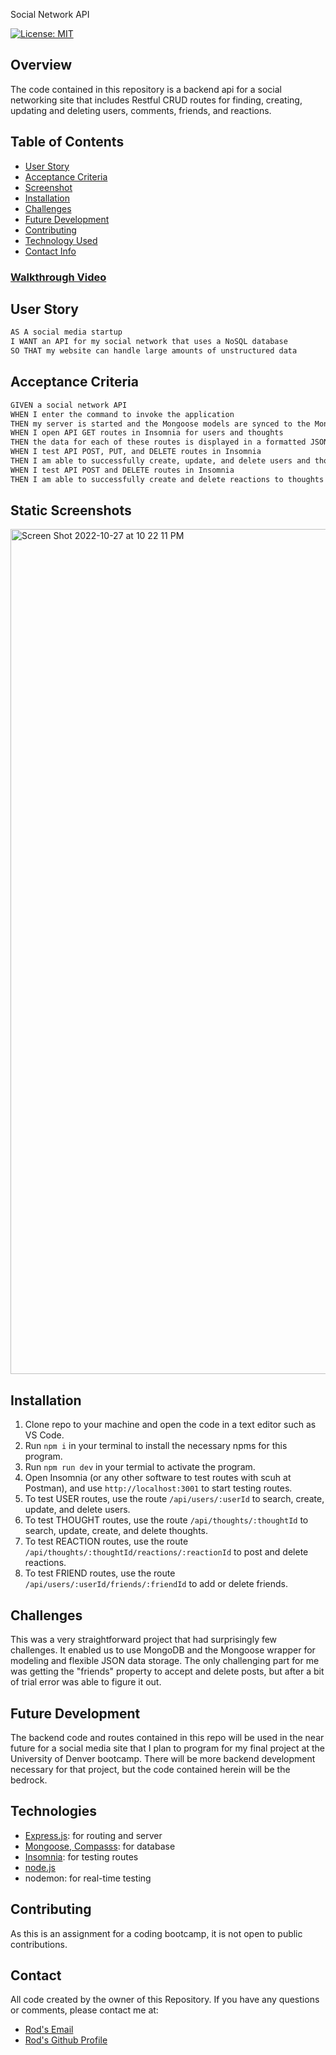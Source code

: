 Social Network API

[![License: MIT](https://img.shields.io/badge/License-MIT-yellow.svg)](https://opensource.org/licenses/MIT)

## Overview

The code contained in this repository is a backend api for a social networking site that includes Restful CRUD routes for finding, creating, updating and deleting users, comments, friends, and reactions.

## Table of Contents

- [User Story](#user-story)
- [Acceptance Criteria](#acceptance-criteria)
- [Screenshot](#static-screenshots)
- [Installation](#installation)
- [Challenges](#challenges)
- [Future Development](#future-development)
- [Contributing](#contributing)
- [Technology Used](#technologies)
- [Contact Info](#contact)

### [Walkthrough Video](https://drive.google.com/file/d/1NNZpkeQAA3ka-0To5DPd2OVtVVtUvGda/view?usp=sharing)

## User Story

```md
AS A social media startup
I WANT an API for my social network that uses a NoSQL database
SO THAT my website can handle large amounts of unstructured data
```

## Acceptance Criteria
```md
GIVEN a social network API
WHEN I enter the command to invoke the application
THEN my server is started and the Mongoose models are synced to the MongoDB database
WHEN I open API GET routes in Insomnia for users and thoughts
THEN the data for each of these routes is displayed in a formatted JSON
WHEN I test API POST, PUT, and DELETE routes in Insomnia
THEN I am able to successfully create, update, and delete users and thoughts in my database
WHEN I test API POST and DELETE routes in Insomnia
THEN I am able to successfully create and delete reactions to thoughts and add and remove friends to a user’s friend list.
```
## Static Screenshots

<img width="1352" alt="Screen Shot 2022-10-27 at 10 22 11 PM" src="https://user-images.githubusercontent.com/106923428/198501971-1a4b9046-e004-4137-8d70-820ec8ad0cf2.png">

## Installation

1. Clone repo to your machine and open the code in a text editor such as VS Code.
2. Run ```npm i``` in your terminal to install the necessary npms for this program.
3. Run ``` npm run dev ``` in your termial to activate the program.
4. Open Insomnia (or any other software to test routes with scuh at Postman), and use ``` http://localhost:3001 ``` to start testing routes.
5. To test USER routes, use the route ``` /api/users/:userId ``` to search, create, update, and delete users.
6. To test THOUGHT routes, use the route ``` /api/thoughts/:thoughtId ``` to search, update, create, and delete thoughts.
7. To test REACTION routes, use the route ``` /api/thoughts/:thoughtId/reactions/:reactionId ``` to post and delete reactions.
8. To test FRIEND routes, use the route ``` /api/users/:userId/friends/:friendId ``` to add or delete friends.


## Challenges

This was a very straightforward project that had surprisingly few challenges.  It enabled us to use MongoDB and the Mongoose wrapper for modeling and flexible JSON data storage. The only challenging part for me was getting the "friends" property to accept and delete posts, but after a bit of trial error was able to figure it out.

## Future Development

The backend code and routes contained in this repo will be used in the near future for a social media site that I plan to program for my final project at the University of Denver bootcamp. There will be more backend development necessary for that project, but the code contained herein will be the bedrock.

## Technologies

- [Express.js](https://www.npmjs.com/package/express): for routing and server
- [Mongoose, Compasss](https://www.npmjs.com/package/mongoose): for database
- [Insomnia](https://insomnia.rest/): for testing routes
- [node.js](node.js)
- nodemon: for real-time testing
## Contributing
As this is an assignment for a coding bootcamp, it is not open to public contributions.

## Contact
All code created by the owner of this Repository.  If you have any questions or comments, please contact me at:
- [Rod's Email](rod.bennett75@gmail.com)
- [Rod's Github Profile](https://github.com/RodBennett)




